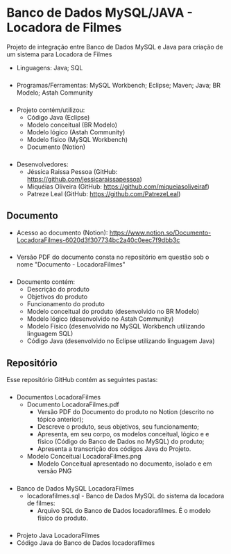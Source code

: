 # Banco de Dados MySQL/JAVA - Locadora de Filmes

Projeto de integração entre Banco de Dados MySQL e Java para criação de um sistema para Locadora de Filmes

- Linguagens: Java; SQL
###
- Programas/Ferramentas: MySQL Workbench; Eclipse; Maven; Java; BR Modelo; Astah Community
###
- Projeto contém/utilizou:
  - Código Java (Eclipse)
  - Modelo conceitual (BR Modelo)
  - Modelo lógico (Astah Community)
  - Modelo físico (MySQL Workbench)
  - Documento (Notion)
###
- Desenvolvedores:
  - Jéssica Raissa Pessoa (GitHub: https://github.com/jessicaraissapessoa)
  - Miquéias Oliveira (GitHub: https://github.com/miqueiasoliveiraf)
  - Patreze Leal (GitHub: https://github.com/PatrezeLeal)

## Documento

- Acesso ao documento (Notion): https://www.notion.so/Documento-LocadoraFilmes-6020d3f307734bc2a40c0eec7f9dbb3c
###
- Versão PDF do documento consta no repositório em questão sob o nome "Documento - LocadoraFilmes"
###
- Documento contém:
  - Descrição do produto
  - Objetivos do produto
  - Funcionamento do produto
  - Modelo conceitual do produto (desenvolvido no BR Modelo)
  - Modelo lógico (desenvolvido no Astah Community)
  - Modelo Físico (desenvolvido no MySQL Workbench utilizando linguagem SQL)
  - Código Java (desenvolvido no Eclipse utilizando linguagem Java)

## Repositório

Esse repositório GitHub contém as seguintes pastas:
###

- Documentos LocadoraFilmes
  - Documento LocadoraFilmes.pdf 
    - Versão PDF do Documento do produto no Notion (descrito no tópico anterior);
    - Descreve o produto, seus objetivos, seu funcionamento;
    - Apresenta, em seu corpo, os modelos conceitual, lógico e e físico (Código do Banco de Dados no MySQL) do produto;
    - Apresenta a transcrição dos códigos Java do Projeto.
  - Modelo Conceitual LocadoraFilmes.png
    - Modelo Conceitual apresentado no documento, isolado e em versão PNG
###

- Banco de Dados MySQL LocadoraFilmes
  - locadorafilmes.sql - Banco de Dados MySQL do sistema da locadora de filmes:
    - Arquivo SQL do Banco de Dados locadorafilmes. É o modelo físico do produto.
###

- Projeto Java LocadoraFilmes
- Código Java do Banco de Dados locadorafilmes 



